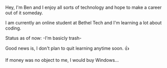 Hey, I'm Ben and I enjoy all sorts of technology and hope to make a career out of it someday. 

I am currently an online student at Bethel Tech and I'm learning a lot about coding.

Status as of now: -I'm basicly trash-

Good news is, I don't plan to quit learning anytime soon. 👍

If money was no object to me, I would buy Windows...

